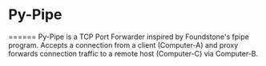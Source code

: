 # Py-Pipe
======
Py-Pipe is a TCP Port Forwarder inspired by Foundstone's fpipe program. Accepts a connection from a client (Computer-A) and proxy forwards connection traffic to a remote host (Computer-C) via Computer-B.



